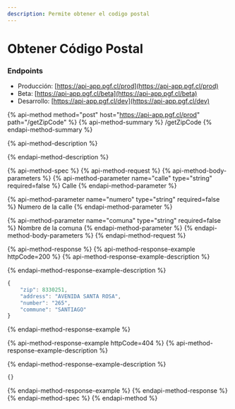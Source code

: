 ```yaml
---
description: Permite obtener el codigo postal
---
```


# Obtener Código Postal

### Endpoints

* Producción:  [https://api-app.pgf.cl/prod](https://api-app.pgf.cl/prod)
* Beta: [https://api-app.pgf.cl/beta](https://api-app.pgf.cl/beta)
* Desarrollo: [https://api-app.pgf.cl/dev](https://api-app.pgf.cl/dev)

{% api-method method="post" host="https://api-app.pgf.cl/prod" path="/getZipCode" %}
{% api-method-summary %}
/getZipCode
{% endapi-method-summary %}

{% api-method-description %}

{% endapi-method-description %}

{% api-method-spec %}
{% api-method-request %}
{% api-method-body-parameters %}
{% api-method-parameter name="calle" type="string" required=false %}
Calle
{% endapi-method-parameter %}

{% api-method-parameter name="numero" type="string" required=false %}
Numero de la calle
{% endapi-method-parameter %}

{% api-method-parameter name="comuna" type="string" required=false %}
Nombre de la comuna
{% endapi-method-parameter %}
{% endapi-method-body-parameters %}
{% endapi-method-request %}

{% api-method-response %}
{% api-method-response-example httpCode=200 %}
{% api-method-response-example-description %}

{% endapi-method-response-example-description %}

```javascript
{
    "zip": 8330251,
    "address": "AVENIDA SANTA ROSA",
    "number": "265",
    "commune": "SANTIAGO"
}
```
{% endapi-method-response-example %}

{% api-method-response-example httpCode=404 %}
{% api-method-response-example-description %}

{% endapi-method-response-example-description %}

```javascript
{}
```
{% endapi-method-response-example %}
{% endapi-method-response %}
{% endapi-method-spec %}
{% endapi-method %}

